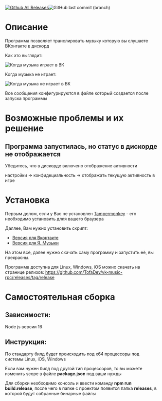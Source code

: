 [![Github All Releases](https://img.shields.io/github/downloads/TofaDev/vk-music-rpc/total.svg)]()![GitHub last commit (branch)](https://img.shields.io/github/last-commit/TofaDev/vk-music-rpc/main)

<h1>Описание</h1>
Программа позволяет транслировать музыку которую вы слушаете ВКонтакте в дискорд

Как это выглядит:

![Когда музыка играет в ВК](https://files.tofadevel.ru/api/files/download/when_playing.png)

Когда музыка не играет:

![Когда музыка не играет в ВК](https://files.tofadevel.ru/api/files/download/when_not_playing.png)

Все сообщения конфигурируются в файле который создается после запуска программы

<h1>Возможные проблемы и их решение</h1>

<h2>Программа запустилась, но статус в дискорде не отображается</h2>

Убедитесь, что в дискорде включено отображение активности

настройки -> конфидециальность -> отображать текущую активность в игре

<h1>Установка</h1>

Первым делом, если у Вас не установлен [Tampermonkey](https://www.tampermonkey.net/) - его необходимо установить длля вашего браузера

Даллее, Вам нужно установить скрипт:

- [Версия для Вконтакте](https://raw.githubusercontent.com/TofaDev/vk-music-rpc/main/vk-extension.js)
- [Версия для Я. Музыки](https://raw.githubusercontent.com/TofaDev/vk-music-rpc/main/yandex-extension.js)

На этом всё, далее нужно скачать саму программу и запустить её, вы прекрасны.

Программа доступна для Linux, Windows, iOS можно скачать на странице релизов: https://github.com/TofaDev/vk-music-rpc/releases/tag/release

<h1>Самостоятельная сборка</h1>

<h2>Зависимости:</h2>

Node js версии 16

<h2>Инструкция:</h2>

По стандарту билд будет происходить под x64 процессоры под системы Linux, iOS, Windows

Если вам нужен билд под другой тип процессоров, то вы можете изменить scope в файле **package.json** под ваши нужды

Для сборки необходимо консоль и ввести команду **npm run build:release**,
после чего в папке с проектом появится папка **releases**, в которой будут собранные бинарные файлы
